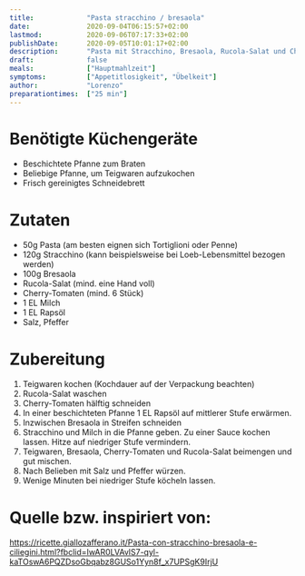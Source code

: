 ```yaml
---
title:             "Pasta stracchino / bresaola"
date:              2020-09-04T06:15:57+02:00
lastmod:           2020-09-06T07:17:33+02:00
publishDate:       2020-09-05T10:01:17+02:00
description:       "Pasta mit Stracchino, Bresaola, Rucola-Salat und Cherry-Tomaten"
draft:             false
meals:             ["Hauptmahlzeit"]
symptoms:          ["Appetitlosigkeit", "Übelkeit"]
author:            "Lorenzo"
preparationtimes:  ["25 min"]
---
```


# Benötigte Küchengeräte
- Beschichtete Pfanne zum Braten
- Beliebige Pfanne, um Teigwaren aufzukochen
- Frisch gereinigtes Schneidebrett

# Zutaten
- 50g Pasta (am besten eignen sich Tortiglioni oder Penne)
- 120g Stracchino (kann beispielsweise bei Loeb-Lebensmittel bezogen werden)
- 100g Bresaola 
- Rucola-Salat (mind. eine Hand voll)
- Cherry-Tomaten (mind. 6 Stück)
- 1 EL Milch
- 1 EL Rapsöl
- Salz, Pfeffer

# Zubereitung
1. Teigwaren kochen (Kochdauer auf der Verpackung beachten)
2. Rucola-Salat waschen
3. Cherry-Tomaten hälftig schneiden
4. In einer beschichteten Pfanne 1 EL Rapsöl auf mittlerer Stufe erwärmen.
5. Inzwischen Bresaola in Streifen schneiden
6. Stracchino und Milch in die Pfanne geben. Zu einer Sauce kochen lassen. Hitze auf niedriger Stufe vermindern.
7. Teigwaren, Bresaola, Cherry-Tomaten und Rucola-Salat beimengen und gut mischen.
8. Nach Belieben mit Salz und Pfeffer würzen.
9. Wenige Minuten bei niedriger Stufe köcheln lassen.


# Quelle bzw. inspiriert von:
https://ricette.giallozafferano.it/Pasta-con-stracchino-bresaola-e-ciliegini.html?fbclid=IwAR0LVAvlS7-qyl-kaTOswA6PQZDsoGbqabz8GUSo1Yyn8f_x7UPSgK9IrjU


